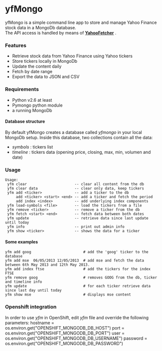 yfMongo
==============

yfMongo is a simple command line app to store and manage Yahoo Finance stock data in a MongoDb database.   
The API access is handled by means of __[YahooFetcher](http://www.github.com/rubenafo/YahooFetcher)__ .

### Features
* Retrieve stock data from Yahoo Finance using Yahoo tickers
* Store tickers locally in MongoDb
* Update the content daily
* Fetch by date range
* Export the data to JSON and CSV

### Requirements
* Python v2.6 at least
* Pymongo python module
* a running MongoDb 

#### Database structure

By default yfMongo creates a database called _yfmongo_ in your local MongoDb setup.
Inside this database, two collections contain all the data:
* _symbols_ : tickers list
* _timeline_ : tickers data (opening price, closing, max, min, volumen and date)

### Usage

```
Usage:
 yfm clear                      -- clear all content from the db
 yfm clear data                 -- clear only data, keep tickers
 yfm add <ticker>               -- add a ticker to the db
     add <ticker> <start> <end> -- add a ticker and fetch the period
     add index <index>          -- add underlying index components
 yfm load-symbols <file>        -- load the tickers from a file
 yfm remove <ticker>            -- remove a ticker from the db
 yfm fetch <start> <end>        -- fetch data between both dates
 yfm update                     -- retrieve data since last update until today
 yfm info                       -- print out admin info
 yfm show <ticker>              -- shows the data for a ticker
```

#### Some examples
```
yfm add goog                        # add the 'goog' ticker to the database
yfm add mse  06/05/2013 12/05/2013  # add mse and fetch the data between 6th May 2013 and 12th May 2013.
yfm add index ftse                  # add the tickers for the index FTSE
yfm remove goog                     # removes GOOG from the db, ticker and timeline info
yfm update                          # for each ticker retrieve data since last day until today
yfm show mse                        # displays mse content
```

### Openshift integration

In order to use _yfm_ in OpenShift, edit _yfm_ file and override the following parameters:
  hostname = os.environ.get("OPENSHIFT_MONGODB_DB_HOST")
  port = os.environ.get("OPENSHIFT_MONGODB_DB_PORT")
  user = os.environ.get("OPENSHIFT_MONGODB_DB_USERNAME")
  password = os.environ.get("OPENSHIFT_MONGODB_DB_PASSWORD")
